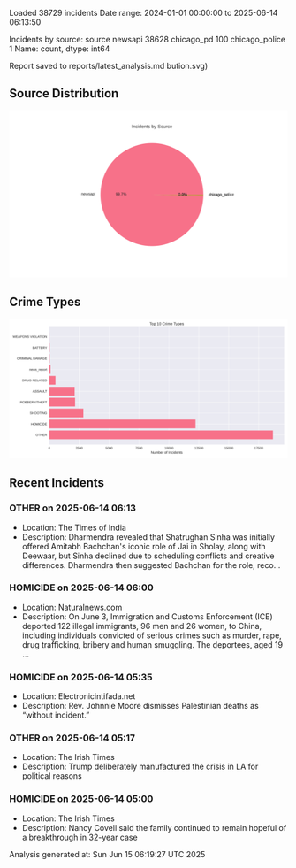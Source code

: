 
Loaded 38729 incidents
Date range: 2024-01-01 00:00:00 to 2025-06-14 06:13:50

Incidents by source:
source
newsapi           38628
chicago_pd          100
chicago_police        1
Name: count, dtype: int64

Report saved to reports/latest_analysis.md
bution.svg)

## Source Distribution
![Source Distribution](images/source_distribution.svg)

## Crime Types
![Crime Types](images/crime_types.svg)

## Recent Incidents

### OTHER on 2025-06-14 06:13
- Location: The Times of India
- Description: Dharmendra revealed that Shatrughan Sinha was initially offered Amitabh Bachchan's iconic role of Jai in Sholay, along with Deewaar, but Sinha declined due to scheduling conflicts and creative differences. Dharmendra then suggested Bachchan for the role, reco…


### HOMICIDE on 2025-06-14 06:00
- Location: Naturalnews.com
- Description: On June 3, Immigration and Customs Enforcement (ICE) deported 122 illegal immigrants, 96 men and 26 women, to China, including individuals convicted of serious crimes such as murder, rape, drug trafficking, bribery and human smuggling. The deportees, aged 19 …


### HOMICIDE on 2025-06-14 05:35
- Location: Electronicintifada.net
- Description: Rev. Johnnie Moore dismisses Palestinian deaths as “without incident.”


### OTHER on 2025-06-14 05:17
- Location: The Irish Times
- Description: Trump deliberately manufactured the crisis in LA for political reasons


### HOMICIDE on 2025-06-14 05:00
- Location: The Irish Times
- Description: Nancy Covell said the family continued to remain hopeful of a breakthrough in 32-year case

Analysis generated at: Sun Jun 15 06:19:27 UTC 2025
